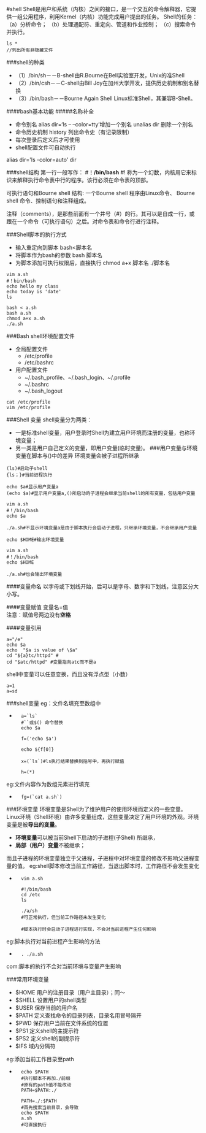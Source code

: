 #shell
Shell是用户和系统（内核）之间的接口，是一个交互的命令解释器，它提供一组公用程序，利用Kernel（内核）功能完成用户提出的任务。
	Shell的任务：
	（a）分析命令；
	（b）处理通配符、重定向、管道和作业控制；
	（c）搜索命令并执行。

```linux
ls *
//列出所有非隐藏文件
```

###shell的种类
- （1）/bin/sh－－B-shell由R.Bourne在Bell实验室开发，Unix的准Shell
- （2）/bin/csh－－C-shell由Bill Joy在加州大学开发，提供历史机制和别名替换
- （3）/bin/bash－－Bourne Again Shell Linux标准Shell，其兼容B-Shell。

####bash基本功能
#####名称补全
- 命令别名
alias  dir=‘ls – –color=tty’增加一个别名
unalias dir	删除一个别名
- 命令历史机制
history
列出命令史（有记录限制）
- 每次登录后定义后才可使用
- shell配置文件可自动执行

alias dir='ls -color=auto'
dir

###shell结构
第一行一般写作：
\#！**/bin/bash**
\#! 称为一个幻数，内核用它来标识来解释执行命令表中行的程序。该行必须在命令表的顶部。

可执行语句和Bourne shell 结构: 一个Bourne shell 程序由Linux命令、 Bourne  shell 命令、控制语句和注释组成。

注释（comments），是那些前面有一个井号（#）的行。其可以是自成一行，或跟在一个命令（可执行语句）之后。对命令表和命令行进行注释。

###Shell脚本的执行方式
- 输入重定向到脚本
bash<脚本名
- 将脚本作为bash的参数
bash  脚本名
- 为脚本添加可执行权限后，直接执行
chmod a+x 脚本名
./脚本名

```linux
vim a.sh
#！bin/bash
echo hello my class
echo today is 'date'
ls

bash < a.sh
bash a.sh
chmod a+x a.sh
./a.sh
```

###Bash shell环境配置文件
- 全局配置文件
  - /etc/profile
  - /etc/bashrc
- 用户配置文件
  - ~/.bash_profile、~/.bash_login、~/.profile 
  - ~/.bashrc
  - ~/.bash_logout

```
cat /etc/profile
vim /etc/profile
```

###Shell 变量
shell变量分为两类：
- 一是标准shell变量，用户登录时Shell为建立用户环境而注册的变量，也称环境变量；
- 另一类是用户自己定义的变量，即用户变量(临时变量)。
###用户变量与环境变量在脚本与()中的差异
环境变量会被子进程所继承
```
(ls)#启动子shell
{ls；}#当前进程执行

echo $a#显示用户变量a
(echo $a)#显示用户变量a,()所启动的子进程会继承当前shell的所有变量，包括用户变量

vim a.sh
#！/bin/bash
echo $a

./a.sh#不显示环境变量a是由于脚本执行会启动子进程，只继承环境变量，不会继承用户变量
```

```
echo $HOME#输出环境变量

vim a.sh
#！/bin/bash
echo $HOME

./a.sh#也会输出环境变量
```

####变量命名
以字母或下划线开始，后可以是字母、数字和下划线，注意区分大小写。

####变量赋值
变量名=值     
注意：赋值号两边没有**空格**

####变量引用
```
a="/e"
echo $a
echo  "$a is value of \$a"
cd "${a}tc/httpd" #
cd "$atc/httpd" #变量指向atc而不是a
```
shell中变量可以任意变换，而且没有浮点型（小数）
```
a=1
a=sd
```

###shell变量
eg：文件名填充至数组中
- ```
	a=`ls`
	#``或$()	命令替换
	echo $a

	f=('echo $a')

	echo ${f[0]}

	x=(`ls`)#ls执行结果替换到括号中，再执行赋值

	h=(*)

eg:文件内容作为数组元素进行填充
- ```
	fg=(`cat a.sh`)

###环境变量
环境变量是Shell为了维护用户的使用环境而定义的一些变量。Linux环境（Shell环境）由许多变量组成，这些变量决定了用户环境的外观。环境变量是被**导出的变量**。
- **环境变量**可以被当前Shell下启动的子进程(子Shell) 所继承，
- **局部（用户）变量**不被继承；

而且子进程的环境变量独立于父进程，子进程中对环境变量的修改不影响父进程变量的值。
eg:shell脚本修改当前工作路径，当退出脚本时，工作路径不会发生变化
- ```
 	vim a.sh

 	#!/bim/bash
 	cd /etc
 	ls

	./a/sh
	#可正常执行，但当前工作路径未发生变化

	#脚本执行时会启动子进程进行实现，不会对当前进程产生任何影响
  ```
eg:脚本执行对当前进程产生影响的方法
- ```
	. ./a.sh
  ```
com:脚本的执行不会对当前环境与变量产生影响

###常用环境变量
- \$HOME	   用户的注册目录（用户主目录）；同～
- \$SHELL       设置用户的shell类型
- \$USER	   保存当前的用户名
- \$PATH	 定义查找命令的目录列表，目录名用冒号隔开
- \$PWD		保存用户当前在文件系统的位置
- \$PS1		定义shell的主提示符
- \$PS2		定义shell的副提示符
- \$IFS		域内分隔符

eg:添加当前工作目录至path
- ```
	echo $PATH
	#执行脚本不再加./前缀
	#原有的path值不能改动
	PATH=$PATH:./
	
	PATH=./:$PATH
	#首先搜索当前目录，会导致
	echo $PATH
	a.sh
	#可直接执行
  ```




